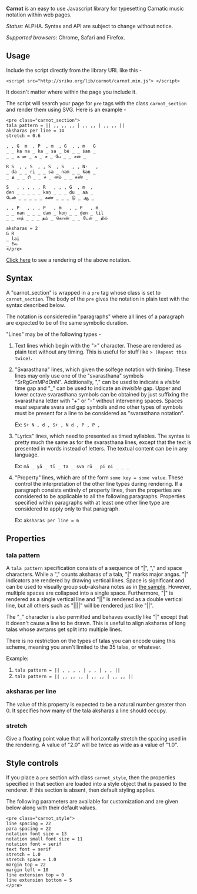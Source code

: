 **Carnot** is an easy to use Javascript library for typesetting 
Carnatic music notation within web pages.

*Status:* ALPHA. Syntax and API are subject to change without notice.

*Supported browsers*: Chrome, Safari and Firefox.

## Usage

Include the script directly from the library URL like this -

    <script src="http://sriku.org/lib/carnot/carnot.min.js"> </script>

It doesn't matter where within the page you include it.

The script will search your page for `pre` tags with the class 
`carnot_section` and render them using SVG. Here is an example -

    <pre class="carnot_section">
    tala pattern = || ,, ,, ,, | ,, ,, | ,, ,, ||
    aksharas per line = 14
    stretch = 0.6
        
    , , G  m  , P  , m  , G  , , m   G
    _ _ ka na _ ka _ sa _ bē _ _ śan _
    _ _ க ன _ க _ ச _ பே _ _ சன் _

    R S  , , S  , , S  , S   , , N-   , 
    _ da _ _ ri _ _ sa _ nam _ _ kaṇ _
    _ த _ _ ரி _ _ ச _ னம் _ _ கண் _

    S   , , , , , R   , , , G  , m  , 
    ḍen _ _ _ _ _ kaṇ _ _ _ ḍu _ aa _
    டேன் _ _ _ _ _ கண் _ _ _ டு _ ஆ _

    , , P   , , , P   , m   , , P   , m
    _ _ nan _ _ _ dam _ koṇ _ _ ḍen _ til 
    _ _ னந் _ _ _ தம் _ கொண் _ _ டேன் _ தில்

    aksharas = 2
    G R
    _ lai
    _ லை
    </pre>
    
[Click here][sample] to see a rendering of the above notation.

## Syntax

A "carnot_section" is wrapped in a `pre` tag whose class is set to `carnot_section`. The body of the `pre` gives the notation in plain text with the syntax described below.

The notation is considered in "paragraphs" where all lines of a paragraph 
are expected to be of the same symbolic duration.

"Lines" may be of the following types -

1. Text lines which begin with the ">" character. These are rendered as plain
   text without any timing. This is useful for stuff like `> (Repeat this twice)`.

2. "Svarasthana" lines, which given the solfege notation with timing. These
   lines may only use one of the "svarasthana" symbols "SrRgGmMPdDnN".
   Additionally, "," can be used to indicate a *visible* time gap and "_" can
   be used to indicate an *invisible* gap. Upper and lower octave svarasthana
   symbols can be obtained by just suffixing the svarasthana letter with "+" or
   "-" without intervening spaces. Spaces *must* separate svara and gap symbols
   and no other types of symbols must be present for a line to be considered as
   "svarasthana notation".
   
   Ex: `S+ N , d , S+ , N d , P , P ,`
   
3. "Lyrics" lines, which need to presented as timed syllables. The syntax is
   pretty much the same as for the svarasthana lines, except that the text is
   presented in words instead of letters. The textual content can be in any
   language.
   
   Ex: `mā _ yā _ tī _ ta _ sva rū _ pi ṇi _ _ _` 

4. "Property" lines, which are of the form `some key = some value`. These
   control the interpretation of the other line types during rendering. If a
   paragraph consists entirely of property lines, then the properties are
   considered to be applicable to all the following paragraphs. Properties
   specified within paragraphs with at least one other line type are considered
   to apply only to that paragraph.

   Ex: `aksharas per line = 6`
   
## Properties

### tala pattern

A `tala pattern` specification consists of a sequence of "|", "," and space
characters. While a "," counts aksharas of a tala, "|" marks major angas.  "|"
indicators are rendered by drawing vertical lines. Space is significant and can
be used to visually group sub-akshara notes as in [the sample][sample].
However, multiple spaces are collapsed into a single space. Furthermore, "|" is
rendered as a single vertical line and "||" is rendered as a double vertical
line, but all others such as "||||" will be rendered just like "||". 

The "_" character is also permitted and behaves exactly like "|" except that it
doesn't cause a line to be drawn. This is useful to align aksharas of long
talas whose avrtams get split into multiple lines.

There is no restriction on the types of talas you can encode using this scheme,
meaning you aren't limited to the 35 talas, or whatever.

Example: 

1. `tala pattern = || , , , , | , , | , , ||` 
2. `tala pattern = || ,, ,, ,, | ,, ,, | ,, ,, ||`

### aksharas per line

The value of this property is expected to be a natural number greater than 0.
It specifies how many of the tala aksharas a line should occupy. 

### stretch

Give a floating point value that will horizontally stretch the spacing used in
the rendering. A value of "2.0" will be twice as wide as a value of "1.0".

[sample]: http://sriku.org/lib/carnot/sample.html


## Style controls

If you place a `pre` section with class `carnot_style`, then the properties
specified in that section are loaded into a style object that is passed to the
renderer. If this section is absent, then default styling applies.

The following parameters are available for customization and are given below
along with their default values.

    <pre class="carnot_style">
    line spacing = 22
    para spacing = 22
    notation font size = 13
    notation small font size = 11
    notation font = serif
    text font = serif
    stretch = 1.0
    stretch space = 1.0
    margin top = 22
    margin left = 10
    line extension top = 0
    line extension bottom = 5
    </pre>




